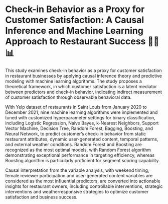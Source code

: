 # Check-in Behavior as a Proxy for Customer Satisfaction: A Causal Inference and Machine Learning Approach to Restaurant Success 🤖📍📊

This study examines check-in behavior as a proxy for customer satisfaction in restaurant businesses by applying causal inference theory and predictive modeling with machine learning algorithms. The study proposes a theoretical framework, in which customer satisfaction is a latent mediator between predictors and check-in behavior, indicating indirect measurement of customer satisfaction through observable behavioral data. 

With Yelp dataset of restaurants in Saint Louis from January 2020 to December 2021, nine machine learning algorithms were implemented and tuned with customized hyperparameter settings for binary classification, including Logistic Regression, Naive Bayes, k-Nearest Neighbors, Support Vector Machine, Decision Tree, Random Forest, Bagging, Boosting, and Neural Network, to predict customer’s check-in behavior from static restaurant attributes, dynamic user-generated content, temporal patterns, and external weather conditions. Random Forest and Boosting are recognized as the most optimal models, with Random Forest algorithm demonstrating exceptional performance in targeting efficiency, whereas Boosting algorithm is particularly proficient for segment scoring capability. 

Causal interpretation from the variable analysis, with weekend timing, female reviewer participation and user-generated content variables are considered as the most influential predictors, are converted into actionable insights for restaurant owners, including controllable interventions, strategic interventions and weatherresponsive strategies to optimize customer satisfaction and business success.
